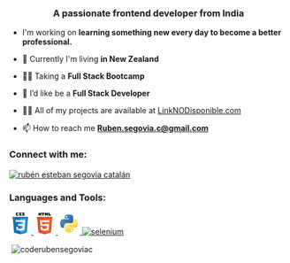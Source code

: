<h3 align="center">A passionate frontend developer from India</h3>

- I'm working on **learning something new every day to become a better professional.**

- 🌱 Currently I'm living **in New Zealand**

- 👨‍💻 Taking a **Full Stack Bootcamp**

- 🤝 I’d like be a **Full Stack Developer**

- 👨‍💻 All of my projects are available at [LinkNODisponible.com](LinkNODisponible.com)

- 📫 How to reach me **Ruben.segovia.c@gmail.com**

<h3 align="left">Connect with me:</h3>
<p align="left">
<a href="https://linkedin.com/in/rubén-esteban-segovia-catalán-220b36b9" target="_blank"><img align="center" src="https://raw.githubusercontent.com/rahuldkjain/github-profile-readme-generator/master/src/images/icons/Social/linked-in-alt.svg" alt="rubén esteban segovia catalán" height="30" width="40" /></a>
</p>

<h3 align="left">Languages and Tools:</h3>
<p align="left"> <a href="https://www.w3schools.com/css/" target="_blank" rel="noreferrer"> <img src="https://raw.githubusercontent.com/devicons/devicon/master/icons/css3/css3-original-wordmark.svg" alt="css3" width="40" height="40"/> </a> <a href="https://www.w3.org/html/" target="_blank" rel="noreferrer"> <img src="https://raw.githubusercontent.com/devicons/devicon/master/icons/html5/html5-original-wordmark.svg" alt="html5" width="40" height="40"/> </a> <a href="https://www.python.org" target="_blank" rel="noreferrer"> <img src="https://raw.githubusercontent.com/devicons/devicon/master/icons/python/python-original.svg" alt="python" width="40" height="40"/> </a> <a href="https://www.selenium.dev" target="_blank" rel="noreferrer"> <img src="https://raw.githubusercontent.com/detain/svg-logos/780f25886640cef088af994181646db2f6b1a3f8/svg/selenium-logo.svg" alt="selenium" width="40" height="40"/> </a> </p>

<p>&nbsp;<img align="center" src="https://github-readme-stats.vercel.app/api?username=coderubensegoviac&show_icons=true&locale=en" alt="coderubensegoviac" /></p>
